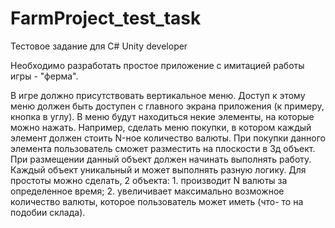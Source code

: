# FarmProject_test_task
Тестовое задание для C# Unity developer 

Необходимо разработать простое приложение с имитацией работы игры - "ферма". 

В игре должно присутствовать вертикальное меню. Доступ к этому меню должен быть 
доступен с главного экрана приложения (к примеру, кнопка в углу). В меню будут 
находиться некие элементы, на которые можно нажать. Например, сделать меню 
покупки, в котором каждый элемент должен стоить N-ное количество валюты. При 
покупки данного элемента пользователь сможет разместить на плоскости в 3д объект. 
При размещении данный объект должен начинать выполнять работу. Каждый объект 
уникальный и может выполнять разную логику. Для простоты можно сделать, 2 
объекта: 1. производит N валюты за определенное время; 2. увеличивает 
максимально возможное количество валюты, которое пользователь может иметь (что-
то на подобии склада).

